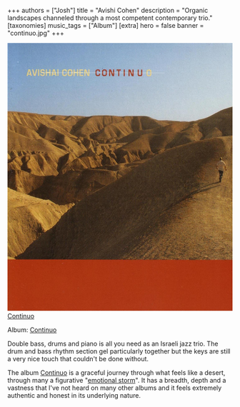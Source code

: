 +++
authors = ["Josh"]
title = "Avishi Cohen"
description = "Organic landscapes channeled through a most competent contemporary trio."
[taxonomies]
music_tags = ["Album"]
[extra]
hero = false
banner = "continuo.jpg"
+++

<div class="album-gallery">
	<div class="album-item">
		<a href="https://youtube.com/playlist?list=PLoxhDWWBCgefXsfrPmbktRpAmreYVgOGy&si=HvnSikRTuue3_zgg" class="album-link" target="_blank" rel="noopener noreferrer">
			<img src="continuo.jpg" alt="Continuo" class="album-cover" width="600" height="600" loading="lazy" />
			<div class="album-title">Continuo</div>
		</a>
	</div>
</div>

Album: [Continuo](https://youtube.com/playlist?list=PLoxhDWWBCgefXsfrPmbktRpAmreYVgOGy&si=HvnSikRTuue3_zgg)

Double bass, drums and piano is all you need as an Israeli jazz trio. The drum and bass rhythm section gel particularly together but the keys are still a very nice touch that couldn't be done without. 

The album [Continuo](https://youtube.com/playlist?list=PLoxhDWWBCgefXsfrPmbktRpAmreYVgOGy&si=HvnSikRTuue3_zgg) is a graceful journey through what feels like a desert, through many a figurative "[emotional storm](https://youtu.be/JURBuEQA1sM?si=Td5egJlLLcoXICMt)". It has a breadth, depth and a vastness that I've not heard on many other albums and it feels extremely authentic and honest in its underlying nature.